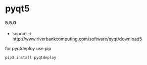 pyqt5
=====

#### 5.5.0
* source -> http://www.riverbankcomputing.com/software/pyqt/download5

for pyqtdeploy use pip

    pip3 install pyqtdeploy

